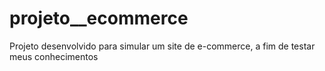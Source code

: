 # projeto__ecommerce
Projeto desenvolvido para simular um site de e-commerce, a fim de testar meus conhecimentos
